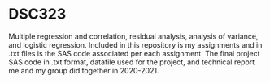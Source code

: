 # DSC323
Multiple regression and correlation, residual analysis, analysis of variance, and logistic regression.
Included in this repository is my assignments and in .txt files is the SAS code associated per each assignment.
The final project SAS code in .txt format, datafile used for the project, and technical report me and my group did together in 2020-2021.
